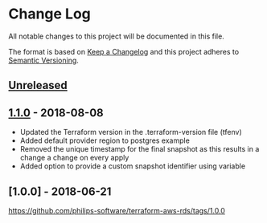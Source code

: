 # Change Log
All notable changes to this project will be documented in this file.

The format is based on [Keep a Changelog](http://keepachangelog.com/)
and this project adheres to [Semantic Versioning](http://semver.org/).

## [Unreleased]

## [1.1.0] - 2018-08-08
- Updated the Terraform version in the .terraform-version file (tfenv)
- Added default provider region to postgres example
- Removed the unique timestamp for the final snapshot as this results in a change a change on every apply
- Added option to provide a custom snapshot identifier using variable

## [1.0.0] - 2018-06-21
https://github.com/philips-software/terraform-aws-rds/tags/1.0.0

[Unreleased]: https://github.com/philips-software/terraform-aws-rds/compare/1.1.0...HEAD
[1.1.0]: https://github.com/philips-software/terraform-aws-rds/compare/1.0.0...1.1.0
